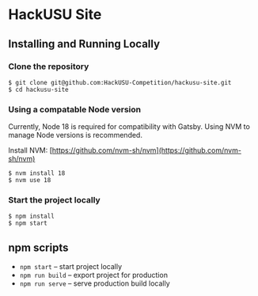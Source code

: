 # HackUSU Site

## Installing and Running Locally

### Clone the repository

    $ git clone git@github.com:HackUSU-Competition/hackusu-site.git
    $ cd hackusu-site

### Using a compatable Node version

Currently, Node 18 is required for compatibility with Gatsby. Using NVM to manage Node versions is recommended.

Install NVM: [https://github.com/nvm-sh/nvm](https://github.com/nvm-sh/nvm)

    $ nvm install 18
    $ nvm use 18

### Start the project locally

    $ npm install
    $ npm start

## npm scripts

- `npm start` – start project locally
- `npm run build` – export project for production
- `npm run serve` – serve production build locally
